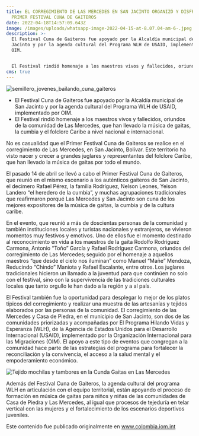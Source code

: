 ```yaml
---
title: EL CORREGIMIENTO DE LAS MERCEDES EN SAN JACINTO ORGANIZÓ Y DISFRUTÓ DEL
  PRIMER FESTIVAL CUNA DE GAITEROS
date: 2022-04-18T14:57:09.643Z
image: /images/uploads/whatsapp-image-2022-04-15-at-8.07.04-am-6-.jpeg
description: >-
  El Festival Cuna de Gaiteros fue apoyado por la Alcaldía municipal de San
  Jacinto y por la agenda cultural del Programa WLH de USAID, implementado por
  OIM.  


  El Festival rindió homenaje a los maestros vivos y fallecidos, oriundos de la comunidad de Las Mercedes, que han llevado la música de gaitas, la cumbia y el folclore Caribe a nivel nacional e internacional.
cms: true
---
```

![semillero_jovenes_bailando_cuna_gaiteros](/images/uploads/whatsapp-image-2022-04-15-at-8.07.04-am-6-.jpeg "Jovenes del semillero bailando en cuna de gaiteros")

* El Festival Cuna de Gaiteros fue apoyado por la Alcaldía municipal de San Jacinto y por la agenda cultural del Programa WLH de USAID, implementado por OIM.  
* El Festival rindió homenaje a los maestros vivos y fallecidos, oriundos de la comunidad de Las Mercedes, que han llevado la música de gaitas, la cumbia y el folclore Caribe a nivel nacional e internacional.

No es casualidad que el Primer Festival Cuna de Gaiteros se realice en el corregimiento de Las Mercedes, en San Jacinto, Bolívar. Este territorio ha visto nacer y crecer a grandes juglares y representantes del folclore Caribe, que han llevado la música de gaitas por todo el mundo.   

El pasado 14 de abril se llevó a cabo el Primer Festival Cuna de Gaiteros, que reunió en el mismo escenario a los auténticos gaiteros de San Jacinto, el decimero Rafael Pérez, la familia Rodríguez, Nelson Leones, Yeison Landero “el heredero de la cumbia”, y muchas agrupaciones tradicionales que reafirmaron porqué Las Mercedes y San Jacinto son cuna de los mejores expositores de la música de gaitas, la cumbia y de la cultura caribe.   

En el evento, que reunió a más de doscientas personas de la comunidad y también instituciones locales y turistas nacionales y extranjeros, se vivieron momentos muy festivos y emotivos. Uno de ellos fue el momento destinado al reconocimiento en vida a los maestros de la gaita Rodolfo Rodríguez Carmona, Antonio “Toño” García y Rafael Rodríguez Carmona, oriundos del corregimiento de Las Mercedes; seguido por el homenaje a aquellos maestros “que desde el cielo nos iluminan” como Manuel “Mañe” Mendoza, Reducindo “Chindo” Maniota y Rafael Escalante, entre otros. Los juglares tradicionales hicieron un llamado a la juventud para que continúen no solo con el festival, sino con la supervivencia de las tradiciones culturales locales que tanto orgullo le han dado a la región y a al país.   

El Festival también fue la oportunidad para desplegar lo mejor de los platos típicos del corregimiento y realizar una muestra de las artesanías y tejidos elaborados por las personas de la comunidad. El corregimiento de las Mercedes y Casa de Piedra, en el municipio de San Jacinto, son dos de las comunidades priorizadas y acompañadas por El Programa Hilando Vidas y Esperanza (WLH), de la Agencia de Estados Unidos para el Desarrollo Internacional (USAID), implementado por la Organización Internacional para las Migraciones (OIM). El apoyo a este tipo de eventos que congregan a la comunidad hace parte de las estrategias del programa para fortalecer la reconciliación y la convivencia, el acceso a la salud mental y el empoderamiento económico.  

![Tejido mochilas y tambores en la Cunda Gaitas en Las Mercedes](/images/uploads/whatsapp-image-2022-03-31-at-6.35.39-pm.jpeg "Tejido mochilas y tambores en la Cunda Gaitas en Las Mercedes")

Además del Festival Cuna de Gaiteros, la agenda cultural del programa WLH en articulación con el equipo territorial, están apoyando el proceso de formación en música de gaitas para niños y niñas de las comunidades de Casa de Piedra y Las Mercedes, al igual que procesos de tejeduría en telar vertical con las mujeres y el fortalecimiento de los escenarios deportivos juveniles.

Este contenido fue publicado originalmente en www.colombia.iom.int
